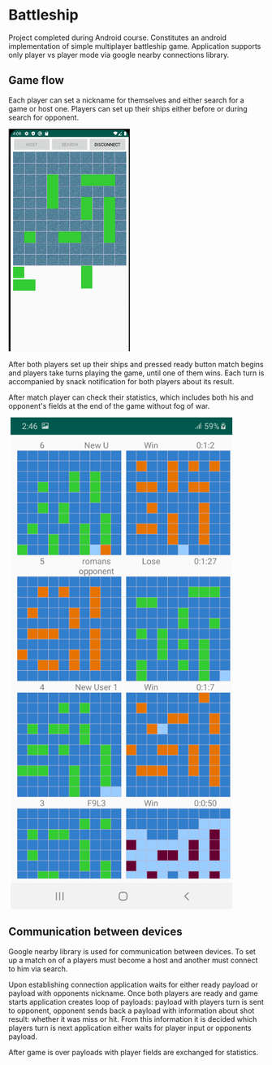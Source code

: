 # Battleship

Project completed during Android course. Constitutes an android implementation of simple multiplayer battleship game. Application supports only player vs player mode via google nearby connections library.

## Game flow

Each player can set a nickname for themselves and either search for a game or host one. Players can set up their ships either before or during search for opponent.

![Search screen](images/search_screen.png "Search screen")

After both players set up their ships and pressed ready button match begins and players take turns playing the game, until one of them wins. Each turn is accompanied by snack notification for both players about its result.

After match player can check their statistics, which includes both his and opponent's fields at the end of the game without fog of war.

![Statistics screen](images/stat_screen.png "Statistics screen")

## Communication between devices
Google nearby library is used for communication between devices. To set up a match on of a players must become a host and another must connect to him via search.

Upon establishing connection application waits for either ready payload or payload with opponents nickname. Once both players are ready and game starts application creates loop of payloads: payload with players turn is sent to opponent, opponent sends back a payload with information about shot result: whether it was miss or hit. From this information it is decided which players turn is next application either waits for player input or opponents payload.

After game is over payloads with player fields are exchanged for statistics.